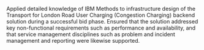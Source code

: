 ---
---
Applied detailed knowledge of IBM Methods to infrastructure design of the
Transport for London Road User Charging (Congestion Charging) backend solution
during a successful bid phase. Ensured that the solution addressed key
non-functional requirements such as performance and availability, and that
service management disciplines such as problem and incident management and
reporting were likewise supported.
